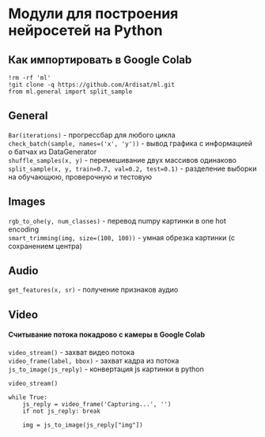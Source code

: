 # Модули для построения нейросетей на Python 


## Как импортировать в Google Colab

    !rm -rf 'ml'   
    !git clone -q https://github.com/Ardisat/ml.git   
    from ml.general import split_sample   


## General

`Bar(iterations)` - прогрессбар для любого цикла   
`check_batch(sample, names=('x', 'y'))` - вывод графика с информацией о батчах из DataGenerator   
`shuffle_samples(x, y)` - перемешивание двух массивов одинаково    
`split_sample(x, y, train=0.7, val=0.2, test=0.1)` - разделение выборки на обучающюю, проверочную и тестовую   


## Images

`rgb_to_ohe(y, num_classes)` - перевод numpy картинки в one hot encoding   
`smart_trimming(img, size=(100, 100))` - умная обрезка картинки (с сохранением центра)   


## Audio

`get_features(x, sr)` - получение признаков аудио   


## Video

#### Считывание потока покадрово с камеры в Google Colab
`video_stream()` - захват видео потока   
`video_frame(label, bbox)` - захват кадра из потока   
`js_to_image(js_reply)` - конвертация js картинки в python   

    video_stream()

    while True:
        js_reply = video_frame('Capturing...', '')
        if not js_reply: break

        img = js_to_image(js_reply["img"])